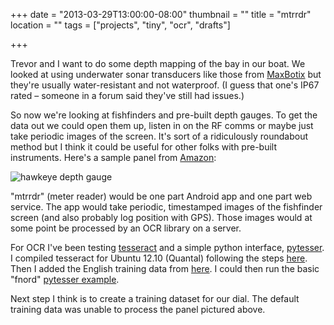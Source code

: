 +++
date = "2013-03-29T13:00:00-08:00"
thumbnail = ""
title = "mtrrdr"
location = ""
tags = ["projects", "tiny", "ocr", "drafts"]

+++

Trevor and I want to do some depth mapping of the bay in our boat.
We looked at using underwater sonar transducers
like those from [MaxBotix](http://www.maxbotix.com/Ultrasonic_Sensors/Outdoor_Sensors.htm)
but they're usually water-resistant and not waterproof.
(I guess that one's IP67 rated &ndash; someone in a forum said they've still had issues.)

So now we're looking at fishfinders and pre-built depth gauges.
To get the data out we could open them up, listen in on the RF comms
or maybe just take periodic images of the screen.
It's sort of a ridiculously roundabout method
but I think it could be useful for other folks with pre-built instruments.
Here's a sample panel from [Amazon](http://www.amazon.com/Norcross-Hawkeye-D10D-Depth-Sounder/dp/B000JEOEE0/ref=pd_cp_e_0):

![hawkeye depth gauge](http://ecx.images-amazon.com/images/I/41M0UPcMW2L._SX300_.jpg
"the hawkeye depth gauge")

"mtrrdr" (meter reader) would be one part Android app and one part web service.
The app would take periodic, timestamped images of the fishfinder screen
(and also probably log position with GPS).
Those images would at some point be processed by an OCR library on a server.

For OCR I've been testing [tesseract](https://code.google.com/p/tesseract-ocr/wiki/ReadMe)
and a simple python interface, [pytesser](https://code.google.com/p/pytesser/).
I compiled tesseract for Ubuntu 12.10 (Quantal)
following the steps [here](https://code.google.com/p/tesseract-ocr/wiki/Compiling).
Then I added the English training data 
from [here](https://code.google.com/p/tesseract-ocr/wiki/TrainingTesseract3).
I could then run the basic "fnord"
[pytesser example](https://code.google.com/p/pytesser/).

Next step I think is to create a training dataset for our dial.
The default training data was unable to process the panel pictured above.
